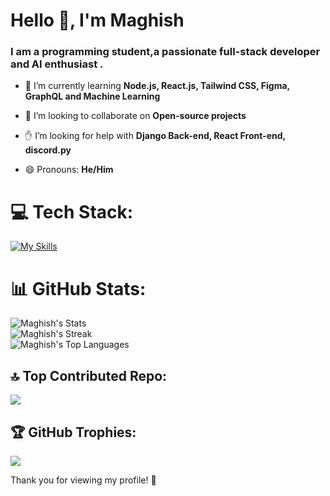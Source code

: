 <h1 align="start">Hello 👋, I'm Maghish</h1>
<h3 align="start">I am a programming student,a passionate full-stack developer and AI enthusiast .</h3>

- 🌱 I’m currently learning **Node.js, React.js, Tailwind CSS, Figma, GraphQL and Machine Learning**

- 🤝 I’m looking to collaborate on **Open-source projects**

- ✋ I’m looking for help with **Django Back-end, React Front-end, discord.py**
  
- 😄 Pronouns: **He/Him**

 
# 💻 Tech Stack:
[![My Skills](https://skillicons.dev/icons?i=py,django,graphql,react,firebase,vite,tailwind,html,css,js,md,vscode,git&theme=dark)](https://skillicons.dev)

# 📊 GitHub Stats:
![Maghish's Stats](https://github-readme-stats.vercel.app/api?username=Maghish&theme=monokai&show_icons=true&hide_border=false&count_private=true)
<br/>
![Maghish's Streak](https://github-readme-streak-stats.herokuapp.com/?user=Maghish&theme=monokai&hide_border=false)
<br/>
![Maghish's Top Languages](https://github-readme-stats.vercel.app/api/top-langs/?username=Maghish&theme=monokai&show_icons=true&hide_border=false&layout=compact)


## 🔝 Top Contributed Repo:
![](https://github-contributor-stats.vercel.app/api?username=Maghish&limit=5&theme=monokai&combine_all_yearly_contributions=true)

## 🏆 GitHub Trophies:
![](https://github-profile-trophy.vercel.app/?username=Maghish&theme=monokai&no-frame=false&no-bg=false&margin-w=4)


Thank you for viewing my profile! 👋



